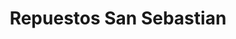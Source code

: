 ---
title: "Repuestos San Sebastian"
url: /san-sebastian/repuestos-san-sebastian/
shop: Autoteile
---